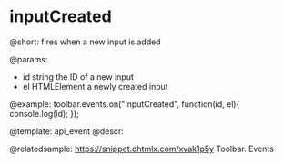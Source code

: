 inputCreated
=============

@short:
fires when a new input is added

@params:
- id 		string			the ID of a new input
- el		HTMLElement		a newly created input


@example:
toolbar.events.on("InputCreated", function(id, el){
    console.log(id);
});


@template: api_event
@descr:

@relatedsample: https://snippet.dhtmlx.com/xvak1p5y	Toolbar. Events

